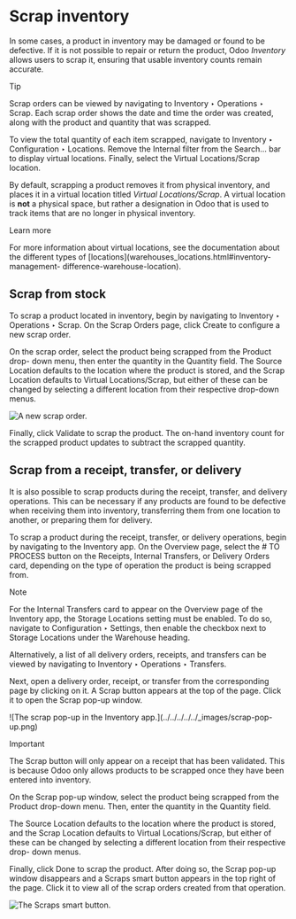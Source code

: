 # Scrap inventory

In some cases, a product in inventory may be damaged or found to be defective.
If it is not possible to repair or return the product, Odoo _Inventory_ allows
users to scrap it, ensuring that usable inventory counts remain accurate.

Tip

Scrap orders can be viewed by navigating to Inventory ‣ Operations ‣ Scrap.
Each scrap order shows the date and time the order was created, along with the
product and quantity that was scrapped.

To view the total quantity of each item scrapped, navigate to Inventory ‣
Configuration ‣ Locations. Remove the Internal filter from the Search… bar to
display virtual locations. Finally, select the Virtual Locations/Scrap
location.

By default, scrapping a product removes it from physical inventory, and places
it in a virtual location titled _Virtual Locations/Scrap_. A virtual location
is **not** a physical space, but rather a designation in Odoo that is used to
track items that are no longer in physical inventory.

Learn more

For more information about virtual locations, see the documentation about the
different types of [locations](warehouses_locations.html#inventory-management-
difference-warehouse-location).

## Scrap from stock

To scrap a product located in inventory, begin by navigating to Inventory ‣
Operations ‣ Scrap. On the Scrap Orders page, click Create to configure a new
scrap order.

On the scrap order, select the product being scrapped from the Product drop-
down menu, then enter the quantity in the Quantity field. The Source Location
defaults to the location where the product is stored, and the Scrap Location
defaults to Virtual Locations/Scrap, but either of these can be changed by
selecting a different location from their respective drop-down menus.

![A new scrap order.](../../../../../_images/scrap-order.png)

Finally, click Validate to scrap the product. The on-hand inventory count for
the scrapped product updates to subtract the scrapped quantity.

## Scrap from a receipt, transfer, or delivery

It is also possible to scrap products during the receipt, transfer, and
delivery operations. This can be necessary if any products are found to be
defective when receiving them into inventory, transferring them from one
location to another, or preparing them for delivery.

To scrap a product during the receipt, transfer, or delivery operations, begin
by navigating to the Inventory app. On the Overview page, select the # TO
PROCESS button on the Receipts, Internal Transfers, or Delivery Orders card,
depending on the type of operation the product is being scrapped from.

Note

For the Internal Transfers card to appear on the Overview page of the
Inventory app, the Storage Locations setting must be enabled. To do so,
navigate to Configuration ‣ Settings, then enable the checkbox next to Storage
Locations under the Warehouse heading.

Alternatively, a list of all delivery orders, receipts, and transfers can be
viewed by navigating to Inventory ‣ Operations ‣ Transfers.

Next, open a delivery order, receipt, or transfer from the corresponding page
by clicking on it. A Scrap button appears at the top of the page. Click it to
open the Scrap pop-up window.

![The scrap pop-up in the Inventory app.](../../../../../_images/scrap-pop-
up.png)

Important

The Scrap button will only appear on a receipt that has been validated. This
is because Odoo only allows products to be scrapped once they have been
entered into inventory.

On the Scrap pop-up window, select the product being scrapped from the Product
drop-down menu. Then, enter the quantity in the Quantity field.

The Source Location defaults to the location where the product is stored, and
the Scrap Location defaults to Virtual Locations/Scrap, but either of these
can be changed by selecting a different location from their respective drop-
down menus.

Finally, click Done to scrap the product. After doing so, the Scrap pop-up
window disappears and a Scraps smart button appears in the top right of the
page. Click it to view all of the scrap orders created from that operation.

![The Scraps smart button.](../../../../../_images/scraps-smart-button.png)

